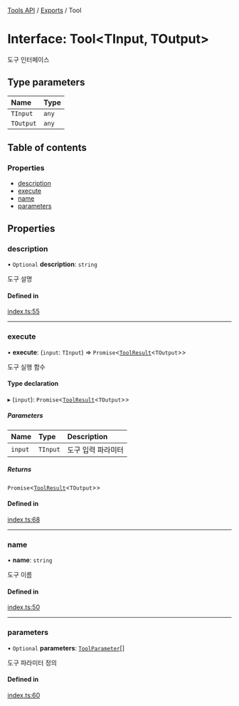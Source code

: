 [Tools API](../../) / [Exports](../modules) / Tool

# Interface: Tool\<TInput, TOutput\>

도구 인터페이스

## Type parameters

| Name | Type |
| :------ | :------ |
| `TInput` | `any` |
| `TOutput` | `any` |

## Table of contents

### Properties

- [description](Tool#description)
- [execute](Tool#execute)
- [name](Tool#name)
- [parameters](Tool#parameters)

## Properties

### description

• `Optional` **description**: `string`

도구 설명

#### Defined in

[index.ts:55](https://github.com/woojubb/robota/blob/1202ed01072674e4ff6307d72c09a57873f8f949/packages/tools/src/index.ts#L55)

___

### execute

• **execute**: (`input`: `TInput`) => `Promise`\<[`ToolResult`](ToolResult)\<`TOutput`\>\>

도구 실행 함수

#### Type declaration

▸ (`input`): `Promise`\<[`ToolResult`](ToolResult)\<`TOutput`\>\>

##### Parameters

| Name | Type | Description |
| :------ | :------ | :------ |
| `input` | `TInput` | 도구 입력 파라미터 |

##### Returns

`Promise`\<[`ToolResult`](ToolResult)\<`TOutput`\>\>

#### Defined in

[index.ts:68](https://github.com/woojubb/robota/blob/1202ed01072674e4ff6307d72c09a57873f8f949/packages/tools/src/index.ts#L68)

___

### name

• **name**: `string`

도구 이름

#### Defined in

[index.ts:50](https://github.com/woojubb/robota/blob/1202ed01072674e4ff6307d72c09a57873f8f949/packages/tools/src/index.ts#L50)

___

### parameters

• `Optional` **parameters**: [`ToolParameter`](ToolParameter)[]

도구 파라미터 정의

#### Defined in

[index.ts:60](https://github.com/woojubb/robota/blob/1202ed01072674e4ff6307d72c09a57873f8f949/packages/tools/src/index.ts#L60)

